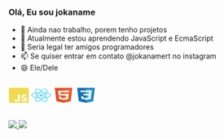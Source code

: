 ### Olá, Eu sou jokaname


- 🔭 Ainda nao trabalho, porem tenho projetos
- 🌱 Atualmente estou aprendendo JavaScript e EcmaScript
- 💬 Seria legal ter amigos programadores
- 📫 Se quiser entrar em contato @jokanamert no instagram
- 😄 Ele/Dele
<div style="display: inline_block"><br>
  <img align="center" alt="joka-Js" height="30" width="40" src="https://raw.githubusercontent.com/devicons/devicon/master/icons/javascript/javascript-plain.svg">
  <img align="center" alt="joka-React" height="30" width="40" src="https://raw.githubusercontent.com/devicons/devicon/master/icons/react/react-original.svg">
  <img align="center" alt="joka-HTML" height="30" width="40" src="https://raw.githubusercontent.com/devicons/devicon/master/icons/html5/html5-original.svg">
  <img align="center" alt="joka-CSS" height="30" width="40" src="https://raw.githubusercontent.com/devicons/devicon/master/icons/css3/css3-original.svg">
</div>
</br>
</br>
<div>
  <a href="https://beacons.ai/jokanamert">
  <img height="180em" src="https://github-readme-stats.vercel.app/api?username=jokanamert&show_icons=true&theme=vue-dark&include_all_commits=true&coount_private=true"/>
  <img height="180em" src="https://github-readme-stats.vercel.app/api/pin/?username=jokanamert&repo=github-readme-stats&cache_seconds=86400&theme=vue-dark"/>
</div>

